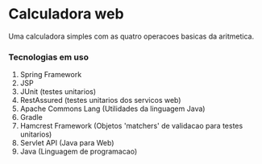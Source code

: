 # Calculadora web
Uma calculadora simples com as quatro operacoes basicas da aritmetica.

### Tecnologias em uso

1. Spring Framework
2. JSP
3. JUnit (testes unitarios)
4. RestAssured (testes unitarios dos servicos web)
5. Apache Commons Lang (Utilidades da linguagem Java)
6. Gradle
7. Hamcrest Framework (Objetos 'matchers' de validacao para testes unitarios)
8. Servlet API (Java para Web)
9. Java (Linguagem de programacao)
